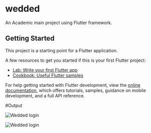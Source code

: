 # wedded

An Academic main project using Flutter framework.

## Getting Started

This project is a starting point for a Flutter application.

A few resources to get you started if this is your first Flutter project:

- [Lab: Write your first Flutter app](https://docs.flutter.dev/get-started/codelab)
- [Cookbook: Useful Flutter samples](https://docs.flutter.dev/cookbook)

For help getting started with Flutter development, view the
[online documentation](https://docs.flutter.dev/), which offers tutorials,
samples, guidance on mobile development, and a full API reference.

#Output


![Wedded login](https://github.com/rasmina-k/Wedded/assets/84280811/f0189bcb-9347-4f08-8102-436488e48fd4)

![Wedded login](https://github.com/rasmina-k/Wedded/assets/84280811/e9a9b9cb-9ffe-469a-ae7d-a331445c2a2f)
